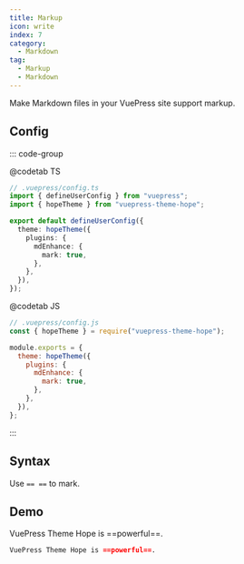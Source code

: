 ```yaml
---
title: Markup
icon: write
index: 7
category:
  - Markdown
tag:
  - Markup
  - Markdown
---
```


Make Markdown files in your VuePress site support markup.

<!-- more -->

## Config

::: code-group

@codetab TS

```ts {8-10}
// .vuepress/config.ts
import { defineUserConfig } from "vuepress";
import { hopeTheme } from "vuepress-theme-hope";

export default defineUserConfig({
  theme: hopeTheme({
    plugins: {
      mdEnhance: {
        mark: true,
      },
    },
  }),
});
```

@codetab JS

```js {7-9}
// .vuepress/config.js
const { hopeTheme } = require("vuepress-theme-hope");

module.exports = {
  theme: hopeTheme({
    plugins: {
      mdEnhance: {
        mark: true,
      },
    },
  }),
};
```

:::

## Syntax

Use `== ==` to mark.

## Demo

VuePress Theme Hope is ==powerful==.

```md
VuePress Theme Hope is ==powerful==.
```
